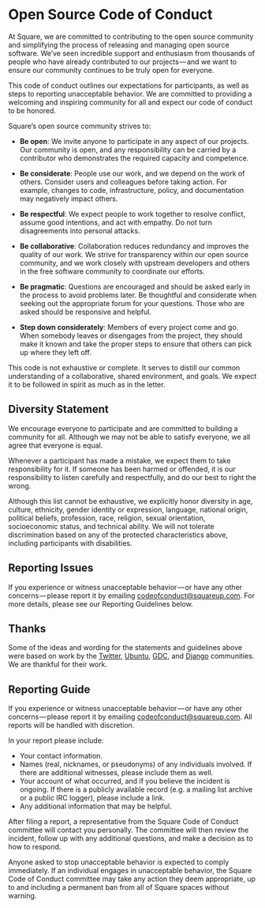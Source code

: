 # Open Source Code of Conduct

At Square, we are committed to contributing to the open source community and simplifying the process
of releasing and managing open source software. We’ve seen incredible support and enthusiasm from
thousands of people who have already contributed to our projects — and we want to ensure our community
continues to be truly open for everyone.

This code of conduct outlines our expectations for participants, as well as steps to reporting
unacceptable behavior. We are committed to providing a welcoming and inspiring community for all and
expect our code of conduct to be honored.

Square’s open source community strives to:

 * **Be open**: We invite anyone to participate in any aspect of our projects. Our community is
   open, and any responsibility can be carried by a contributor who demonstrates the required
   capacity and competence.

 * **Be considerate**: People use our work, and we depend on the work of others. Consider users and
   colleagues before taking action. For example, changes to code, infrastructure, policy, and
   documentation may negatively impact others.

 * **Be respectful**: We expect people to work together to resolve conflict, assume good intentions,
   and act with empathy. Do not turn disagreements into personal attacks.

 * **Be collaborative**: Collaboration reduces redundancy and improves the quality of our work. We
   strive for transparency within our open source community, and we work closely with upstream
   developers and others in the free software community to coordinate our efforts.

 * **Be pragmatic**: Questions are encouraged and should be asked early in the process to avoid
   problems later. Be thoughtful and considerate when seeking out the appropriate forum for your
   questions. Those who are asked should be responsive and helpful.

 * **Step down considerately**: Members of every project come and go. When somebody leaves or
   disengages from the project, they should make it known and take the proper steps to ensure that
   others can pick up where they left off.

This code is not exhaustive or complete. It serves to distill our common understanding of a
collaborative, shared environment, and goals. We expect it to be followed in spirit as much as in
the letter.

Diversity Statement
-------------------

We encourage everyone to participate and are committed to building a community for all. Although we
may not be able to satisfy everyone, we all agree that everyone is equal.

Whenever a participant has made a mistake, we expect them to take responsibility for it. If someone
has been harmed or offended, it is our responsibility to listen carefully and respectfully, and do
our best to right the wrong.

Although this list cannot be exhaustive, we explicitly honor diversity in age, culture, ethnicity,
gender identity or expression, language, national origin, political beliefs, profession, race,
religion, sexual orientation, socioeconomic status, and technical ability. We will not tolerate
discrimination based on any of the protected characteristics above, including participants with
disabilities.

Reporting Issues
----------------

If you experience or witness unacceptable behavior — or have any other concerns — please report it by
emailing [codeofconduct@squareup.com][codeofconduct_at]. For more details, please see our Reporting
Guidelines below.

Thanks
------

Some of the ideas and wording for the statements and guidelines above were based on work by the
[Twitter][twitter_coc], [Ubuntu][ubuntu_coc], [GDC][gdc_coc], and [Django][django_coc] communities.
We are thankful for their work.

Reporting Guide
---------------

If you experience or witness unacceptable behavior — or have any other concerns — please report it by
emailing [codeofconduct@squareup.com][codeofconduct_at]. All reports will be handled with
discretion.

In your report please include:

 * Your contact information.
 * Names (real, nicknames, or pseudonyms) of any individuals involved. If there are additional
   witnesses, please include them as well.
 * Your account of what occurred, and if you believe the incident is ongoing. If there is a publicly
   available record (e.g. a mailing list archive or a public IRC logger), please include a link.
 * Any additional information that may be helpful.

After filing a report, a representative from the Square Code of Conduct committee will contact you
personally. The committee will then review the incident, follow up with any additional questions,
and make a decision as to how to respond.

Anyone asked to stop unacceptable behavior is expected to comply immediately. If an individual
engages in unacceptable behavior, the Square Code of Conduct committee may take any action they deem
appropriate, up to and including a permanent ban from all of Square spaces without warning.


[codeofconduct_at]: mailto:codeofconduct@squareup.com
[twitter_coc]: https://github.com/twitter/code-of-conduct/blob/main/code-of-conduct.md
[ubuntu_coc]: https://ubuntu.com/community/code-of-conduct
[gdc_coc]: https://www.gdconf.com/code-of-conduct
[django_coc]: https://www.djangoproject.com/conduct/reporting/
